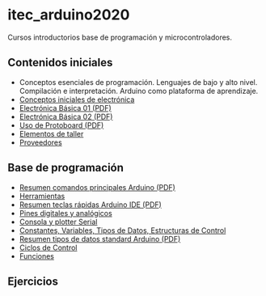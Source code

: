 # itec_arduino2020

Cursos introductorios base de programación y microcontroladores.

## Contenidos iniciales

<ul>
	<li>
		Conceptos esenciales de programación. Lenguajes de bajo y alto nivel. Compilación e interpretación. Arduino como plataforma de aprendizaje.
	</li>
	<!-- <li>
		<a href="Bienvenida.md">Bienvenida</a>
	</li> -->
	<li>
		<a href="Fundamentos.md">Conceptos iniciales de electrónica</a>
	</li>
	<li>
		<a href="/libros/electronica_basica_01.pdf">Electrónica Básica 01 (PDF)</a>
	</li>
	<li>
		<a href="/libros/electronica_basica_02.pdf">Electrónica Básica 02 (PDF)</a>
	</li>
	<li>
		<a href="/libros/uso_de_protoboard.pdf">Uso de Protoboard (PDF)</a>
	</li>
	<li>
		<a href="Elementos_taller.md">Elementos de taller</a>
	</li>
	<li>
		<a href="Proveedores.md">Proveedores</a>
	</li>
</ul>

## Base de programación

<ul>
	<li>
		<a href="/libros/cheatsheet_arduino_01.pdf">Resumen comandos principales Arduino (PDF)</a>
	</li>
	<li>
		<a href="Herramientas.md">Herramientas</a>
	</li>
	<li>
		<a href="/herramientas/arduino_ide_teclas_rapidas.pdf">Resumen teclas rápidas Arduino IDE (PDF)</a>
	</li>
	<li>
		<a href="Pines.md">Pines digitales y analógicos</a>
	</li>
	<li>
		<a href="Consola_plotter.md">Consola y plotter Serial</a>
	</li>
	<li>
		<a href="Constantes_variables_tipos_estructuras.md">Constantes, Variables, Tipos de Datos, Estructuras de Control</a>
	</li>
	<li>
		<a href="/libros/arduino_tipos_datos_standard.pdf">Resumen tipos de datos standard Arduino (PDF)</a>
	</li>
	<li>
		<a href="Ciclos_control.md">Ciclos de Control</a>
	</li>
	<li>
		<a href="Funciones.md">Funciones</a>
	</li>
	<!-- <li>
		<a href="Librerias.md">Librerías</a>
	</li> -->
	<!-- <li>
		<a href="Temporizadores.md">Temporizadores (timers) e Interrupciones</a>
	</li> -->
	<!-- <li>
		<a href="Pwm.md">Modulación por Ancho de Pulso (PWM)</a>
	</li> -->
</ul>

## Ejercicios

<ul>
	<!-- <li>
		<a href="Tinkercad.md">Ejercicios virtuales con Tinkercad</a>
	</li> -->
	<!-- <li>
		<a href="codigos">Códigos de práctica</a>
	</li> -->
	<!-- <li>
		<a href="https://www.youtube.com/playlist?list=PLvw-BPUN81-RChyZ4mPiUGE3SjYPdX9rz">Videos complementarios (Youtube)</a>
	</li> -->
</ul>

